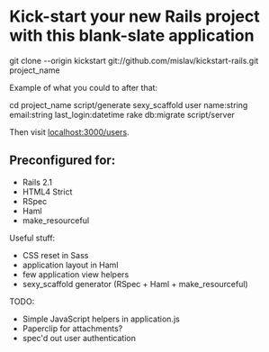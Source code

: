 # Kick-start your new Rails project with this blank-slate application

  git clone --origin kickstart git://github.com/mislav/kickstart-rails.git project_name

Example of what you could to after that:

  cd project_name
  script/generate sexy_scaffold user name:string email:string last_login:datetime
  rake db:migrate
  script/server

Then visit [localhost:3000/users](http://localhost:3000/users).

## Preconfigured for:

* Rails 2.1
* HTML4 Strict
* RSpec
* Haml
* make_resourceful

Useful stuff:

* CSS reset in Sass
* application layout in Haml
* few application view helpers
* sexy_scaffold generator (RSpec + Haml + make_resourceful)

TODO:

* Simple JavaScript helpers in application.js
* Paperclip for attachments?
* spec'd out user authentication
